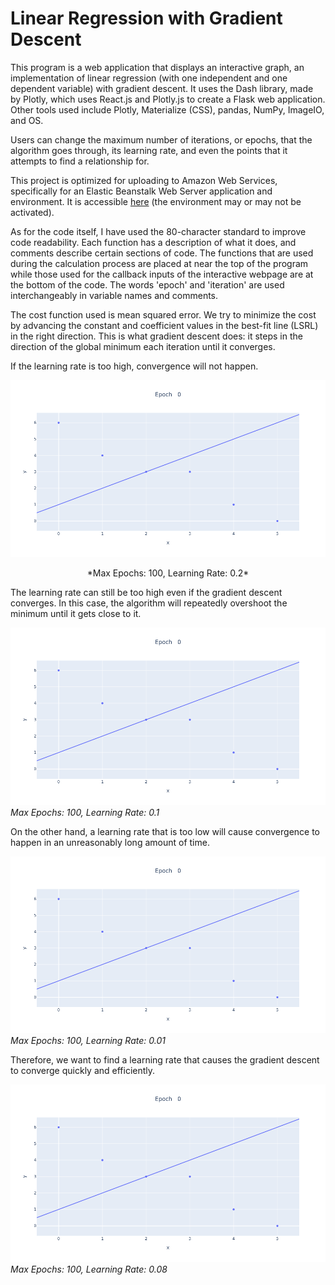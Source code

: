 # Linear Regression with Gradient Descent
This program is a web application that displays an interactive graph, an implementation of linear regression (with one independent and one dependent variable) with gradient descent. It uses the Dash library, made by Plotly, which uses React.js and Plotly.js to create a Flask web application. Other tools used include Plotly, Materialize (CSS), pandas, NumPy, ImageIO, and OS.

Users can change the maximum number of iterations, or epochs, that the algorithm goes through, its learning rate, and even the points that it attempts to find a relationship for.

This project is optimized for uploading to Amazon Web Services, specifically for an Elastic Beanstalk Web Server application and environment. It is accessible [here](https://bit.ly/linreggd) (the environment may or may not be activated).

As for the code itself, I have used the 80-character standard to improve code readability. Each function has a description of what it does, and comments describe certain sections of code. The functions that are used during the calculation process are placed at near the top of the program while those used for the callback inputs of the interactive webpage are at the bottom of the code. The words 'epoch' and 'iteration' are used interchangeably in variable names and comments.

The cost function used is mean squared error. We try to minimize the cost by advancing the constant and coefficient values in the best-fit line (LSRL) in the right direction. This is what gradient descent does: it steps in the direction of the global minimum each iteration until it converges.

If the learning rate is too high, convergence will not happen.

![Max Epochs: 100 | Learning Rate: 0.2](app/example_gifs/overshoot_diverge-max100-lr0.2.gif)<br>
<center>*Max Epochs: 100, Learning Rate: 0.2*</center>

The learning rate can still be too high even if the gradient descent converges. In this case, the algorithm will repeatedly overshoot the minimum until it gets close to it.

![Max Epochs: 100 | Learning Rate: 0.1](app/example_gifs/overshoot_converge-max100-lr0.1.gif)<br>
*Max Epochs: 100, Learning Rate: 0.1*

On the other hand, a learning rate that is too low will cause convergence to happen in an unreasonably long amount of time.

![Max Epochs: 100 | Learning Rate: 0.01](app/example_gifs/slow-converge-max100-lr0.01.gif)<br>
*Max Epochs: 100, Learning Rate: 0.01*

Therefore, we want to find a learning rate that causes the gradient descent to converge quickly and efficiently.

![Max Epochs: 100 | Learning Rate: 0.08](app/example_gifs/better-converge-max100-lr0.08.gif)<br>
*Max Epochs: 100, Learning Rate: 0.08*
